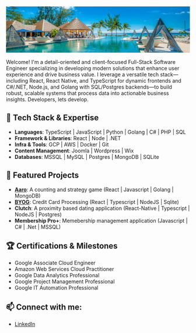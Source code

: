 ![Mast Head](https://github.com/janusqa/janusqa/blob/main/masthead.jpeg)
<p>
Welcome! I'm a detail-oriented and client-focused Full-Stack Software Engineer specializing in developing modern solutions that enhance user experience and drive business value. I leverage a versatile tech stack—including React, React Native, and TypeScript for dynamic frontends and C#/.NET, Node.js, and Golang with SQL/Postgres backends—to build robust, scalable systems that process data into actionable business insights. Developers, lets develop.
</p>
<p>
  <h2>🔧 Tech Stack & Expertise</h2>
  <ul>
    <li><strong>Languages</strong>: TypeScript | JavaScript | Python | Golang | C# | PHP | SQL</li>
    <li><strong>Framework &amp; Libraries</strong>: React | Node | .NET</li>
    <li><strong>Infra &amp Tools</strong>: GCP | AWS | Docker | Git </li>
    <li><strong>Content Management</strong>: Joomla | Wordpress | Wix</li>
    <li><strong>Databases</strong>: MSSQL | MySQL | Postgres | MongoDB | SQLite</li>
  </ul>
</p>
<p>
  <h2>🌟 Featured Projects</h2>
  <ul>
    <li><strong><a href="https://aaro.cariblife.com" target="_blank">Aaro</a></strong>: A counting and strategy game (React | Javascript | Golang | MongoDB)</li>
    <li><strong><a href="https://byog.cariblife.com" target="_blank">BYOG</a></strong>: Credit Card Processing (React | Typescript | NodeJS | Sqlite)</li>
    <li><strong>Clutch</strong>: A proximity based dating application (React-Native | Typescript | NodeJS | Postgres)</li>
    <li><strong>Membership Pro+</strong>: Memebership management application (Javascript | C# | .Net | MSSQL)</li>
  </ul>
</p>
<p>
  <h2>🏆 Certifications & Milestones</h2>
  <ul>
    <li>Google Associate Cloud Engineer</li>
    <li>Amazon Web Services Cloud Practitioner</li>
    <li>Google Data Analytics Professional</li>
    <li>Google Project Management Professional</li>
    <li>Google IT Automation Professional</li>
  </ul>
</p>
<p>
  <h2>📫 Connect with me:</h2>
  <ul>
    <li><a href="https://www.linkedin.com/in/aarofe" target="_blank">LinkedIn</a></li>
  </ul>
</p>


